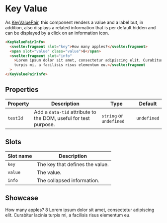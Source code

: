 <script lang="ts">
    import KeyValuePairInfo from "$lib/components/KeyValueInfo.svelte";
</script>

# Key Value

As [KeyValuePair](/components/key-value), this component renders a value and a label but, in addition, also displays a related information that is per default hidden and can be displayed by a click on an information icon.

```html
<KeyValuePairInfo>
  <svelte:fragment slot="key">How many apples?</svelte:fragment>
  <span slot="value" class="value">8</span>
  <svelte:fragment slot="info"
    >Lorem ipsum dolor sit amet, consectetur adipiscing elit. Curabitur lacinia
    turpis mi, a facilisis risus elementum eu.</svelte:fragment
  >
</KeyValuePairInfo>
```

## Properties

| Property | Description                                                     | Type                    | Default     |
| -------- | --------------------------------------------------------------- | ----------------------- | ----------- |
| `testId` | Add a `data-tid` attribute to the DOM, useful for test purpose. | `string` or `undefined` | `undefined` |

## Slots

| Slot name | Description                     |
| --------- | ------------------------------- |
| `key`     | The key that defines the value. |
| `value`   | The value.                      |
| `info`    | The collapsed information.      |

## Showcase

<KeyValuePairInfo>
  <svelte:fragment slot="key">How many apples?</svelte:fragment>
  <span slot="value" class="value">8</span>
  <svelte:fragment slot="info">Lorem ipsum dolor sit amet, consectetur adipiscing elit. Curabitur lacinia turpis mi, a facilisis risus elementum eu.</svelte:fragment>
</KeyValuePairInfo>
